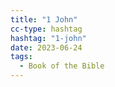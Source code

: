 ```yaml
---
title: "1 John"
cc-type: hashtag
hashtag: "1-john"
date: 2023-06-24
tags:
  - Book of the Bible
---
```

